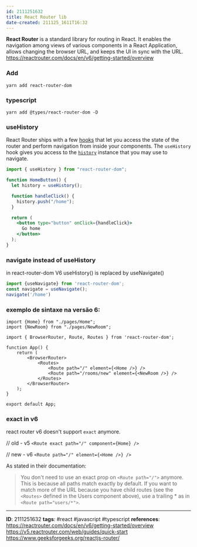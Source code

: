 ```yaml
---
id: 2111251632
title: React Router lib
date-created: 211125_1611T16:32
---
```

**React Router** is a standard library for routing in React. It enables the navigation among views of various components in a React Application, allows changing the browser URL, and keeps the UI in sync with the URL.
https://reactrouter.com/docs/en/v6/getting-started/overview

### Add
```shell
yarn add react-router-dom
```


###  typescript
```shell
yarn add @types/react-router-dom -D
```

### useHistory

React Router ships with a few [hooks](https://reactjs.org/docs/hooks-intro.html) that let you access the state of the router and perform navigation from inside your components.
The `useHistory` hook gives you access to the [`history`](https://v5.reactrouter.com/web/api/history) instance that you may use to navigate.

```jsx
import { useHistory } from "react-router-dom";

function HomeButton() {
  let history = useHistory();

  function handleClick() {
    history.push("/home");
  }

  return (
    <button type="button" onClick={handleClick}>
      Go home
    </button>
  );
}
```

### navigate instead of useHistory
in react-router-dom V6 useHistory() is replaced by useNavigate()

```javascript
import {useNavigate} from 'react-router-dom';
const navigate = useNavigate();
navigate('/home')
```


### exemplo de sintaxe na versão 6:
```tsx
import {Home} from "./pages/Home";
import {NewRoom} from "./pages/NewRoom";

import { BrowserRouter, Route, Routes } from 'react-router-dom';

function App() {
	return (
		<BrowserRouter>
			<Routes>
				<Route path="/" element={<Home />} />
				<Route path="/rooms/new" element={<NewRoom />} />
			</Routes>
		</BrowserRouter>
	);
}

export default App;
```


### exact in v6
react router v6 doesn't support `exact` anymore.

// old - v5 `<Route exact path="/" component={Home} />`

// new - v6 `<Route path="/" element={<Home />} />`

As stated in their documentation:

> You don't need to use an exact prop on `<Route path="/">` anymore. This is because all paths match exactly by default. If you want to match more of the URL because you have child routes (see the `<Routes>` defined in the Users component above), use a trailing * as in `<Route path="users/*">`.

---
**ID**:  2111251632
**tags**: #react #javascript #typescript
**references**:
https://reactrouter.com/docs/en/v6/getting-started/overview
https://v5.reactrouter.com/web/guides/quick-start
https://www.geeksforgeeks.org/reactjs-router/
